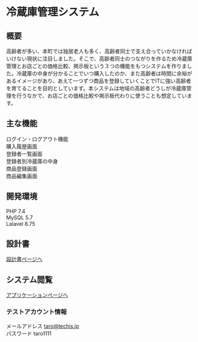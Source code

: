 # 冷蔵庫管理システム

## 概要
高齢者が多い、本町では独居老人も多く、高齢者同士で支え合っていかなければいけない現状に注目しました。そこで、高齢者同士のつながりを作るため冷蔵庫管理とお店ごとの価格比較、掲示板という３つの機能をもつシステムを作りました。冷蔵庫の中身が分かることでいつ購入したのか、また高齢者は時間に余裕があるイメージがあり、あえて一つずつ商品を登録していくことでITに強い高齢者を育てることを目的としています。本システムは地域の高齢者どうしが冷蔵庫管理を行うなかで、お店ごとの価格比較や掲示板代わりに使うことも想定しています。

## 主な機能
ログイン・ログアウト機能  
購入履歴画面  
登録者一覧画面  
登録者別冷蔵庫の中身  
商品登録画面  
商品編集画面

## 開発環境
PHP 7.4  
MySQL 5.7  
Lalavel 8.75  

## 設計書
[設計書ページへ](https://docs.google.com/spreadsheets/d/1_QLDlVRjz1if-C-GR0otzhArdTSl200v/edit#gid=45916683)

## システム閲覧
[アプリケーションページへ](https://techis0325.herokuapp.com/)

### テストアカウント情報
メールアドレス taro@techis.jp  
パスワード taro1111
